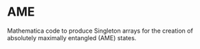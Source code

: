 # AME
Mathematica code to produce Singleton arrays for the creation of absolutely maximally entangled (AME) states.
